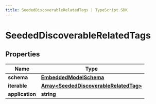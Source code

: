 ```yaml
---
title: SeededDiscoverableRelatedTags | TypeScript SDK
---
```



# SeededDiscoverableRelatedTags


## Properties

Name | Type
------------ | -------------
**schema** | [**EmbeddedModelSchema**](EmbeddedModelSchema)
**iterable** | [**Array&lt;SeededDiscoverableRelatedTag&gt;**](SeededDiscoverableRelatedTag)
**application** | **string**


